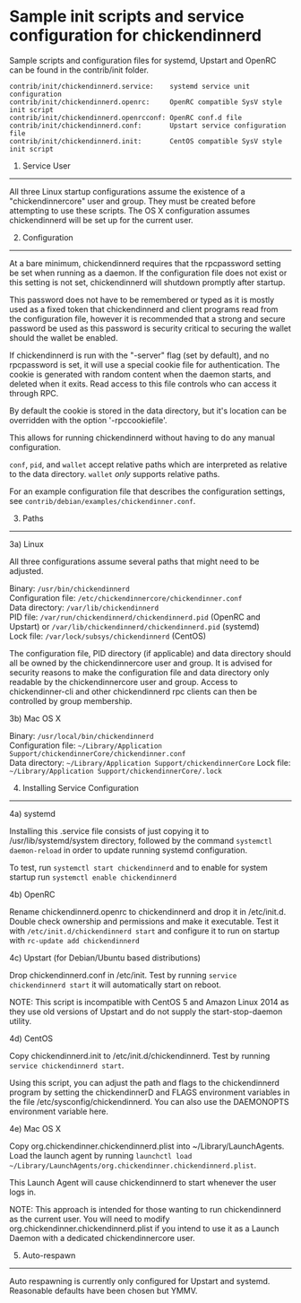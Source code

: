 Sample init scripts and service configuration for chickendinnerd
==========================================================

Sample scripts and configuration files for systemd, Upstart and OpenRC
can be found in the contrib/init folder.

    contrib/init/chickendinnerd.service:    systemd service unit configuration
    contrib/init/chickendinnerd.openrc:     OpenRC compatible SysV style init script
    contrib/init/chickendinnerd.openrcconf: OpenRC conf.d file
    contrib/init/chickendinnerd.conf:       Upstart service configuration file
    contrib/init/chickendinnerd.init:       CentOS compatible SysV style init script

1. Service User
---------------------------------

All three Linux startup configurations assume the existence of a "chickendinnercore" user
and group.  They must be created before attempting to use these scripts.
The OS X configuration assumes chickendinnerd will be set up for the current user.

2. Configuration
---------------------------------

At a bare minimum, chickendinnerd requires that the rpcpassword setting be set
when running as a daemon.  If the configuration file does not exist or this
setting is not set, chickendinnerd will shutdown promptly after startup.

This password does not have to be remembered or typed as it is mostly used
as a fixed token that chickendinnerd and client programs read from the configuration
file, however it is recommended that a strong and secure password be used
as this password is security critical to securing the wallet should the
wallet be enabled.

If chickendinnerd is run with the "-server" flag (set by default), and no rpcpassword is set,
it will use a special cookie file for authentication. The cookie is generated with random
content when the daemon starts, and deleted when it exits. Read access to this file
controls who can access it through RPC.

By default the cookie is stored in the data directory, but it's location can be overridden
with the option '-rpccookiefile'.

This allows for running chickendinnerd without having to do any manual configuration.

`conf`, `pid`, and `wallet` accept relative paths which are interpreted as
relative to the data directory. `wallet` *only* supports relative paths.

For an example configuration file that describes the configuration settings,
see `contrib/debian/examples/chickendinner.conf`.

3. Paths
---------------------------------

3a) Linux

All three configurations assume several paths that might need to be adjusted.

Binary:              `/usr/bin/chickendinnerd`  
Configuration file:  `/etc/chickendinnercore/chickendinner.conf`  
Data directory:      `/var/lib/chickendinnerd`  
PID file:            `/var/run/chickendinnerd/chickendinnerd.pid` (OpenRC and Upstart) or `/var/lib/chickendinnerd/chickendinnerd.pid` (systemd)  
Lock file:           `/var/lock/subsys/chickendinnerd` (CentOS)  

The configuration file, PID directory (if applicable) and data directory
should all be owned by the chickendinnercore user and group.  It is advised for security
reasons to make the configuration file and data directory only readable by the
chickendinnercore user and group.  Access to chickendinner-cli and other chickendinnerd rpc clients
can then be controlled by group membership.

3b) Mac OS X

Binary:              `/usr/local/bin/chickendinnerd`  
Configuration file:  `~/Library/Application Support/chickendinnerCore/chickendinner.conf`  
Data directory:      `~/Library/Application Support/chickendinnerCore`
Lock file:           `~/Library/Application Support/chickendinnerCore/.lock`

4. Installing Service Configuration
-----------------------------------

4a) systemd

Installing this .service file consists of just copying it to
/usr/lib/systemd/system directory, followed by the command
`systemctl daemon-reload` in order to update running systemd configuration.

To test, run `systemctl start chickendinnerd` and to enable for system startup run
`systemctl enable chickendinnerd`

4b) OpenRC

Rename chickendinnerd.openrc to chickendinnerd and drop it in /etc/init.d.  Double
check ownership and permissions and make it executable.  Test it with
`/etc/init.d/chickendinnerd start` and configure it to run on startup with
`rc-update add chickendinnerd`

4c) Upstart (for Debian/Ubuntu based distributions)

Drop chickendinnerd.conf in /etc/init.  Test by running `service chickendinnerd start`
it will automatically start on reboot.

NOTE: This script is incompatible with CentOS 5 and Amazon Linux 2014 as they
use old versions of Upstart and do not supply the start-stop-daemon utility.

4d) CentOS

Copy chickendinnerd.init to /etc/init.d/chickendinnerd. Test by running `service chickendinnerd start`.

Using this script, you can adjust the path and flags to the chickendinnerd program by
setting the chickendinnerD and FLAGS environment variables in the file
/etc/sysconfig/chickendinnerd. You can also use the DAEMONOPTS environment variable here.

4e) Mac OS X

Copy org.chickendinner.chickendinnerd.plist into ~/Library/LaunchAgents. Load the launch agent by
running `launchctl load ~/Library/LaunchAgents/org.chickendinner.chickendinnerd.plist`.

This Launch Agent will cause chickendinnerd to start whenever the user logs in.

NOTE: This approach is intended for those wanting to run chickendinnerd as the current user.
You will need to modify org.chickendinner.chickendinnerd.plist if you intend to use it as a
Launch Daemon with a dedicated chickendinnercore user.

5. Auto-respawn
-----------------------------------

Auto respawning is currently only configured for Upstart and systemd.
Reasonable defaults have been chosen but YMMV.
